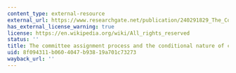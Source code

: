 ```yaml
---
content_type: external-resource
external_url: https://www.researchgate.net/publication/240291829_The_Committee_Assignment_Process_and_the_Conditional_Nature_of_Committee_Bias
has_external_license_warning: true
license: https://en.wikipedia.org/wiki/All_rights_reserved
status: ''
title: The committee assignment process and the conditional nature of committee bias
uid: 8f094311-b060-4047-b938-19a701c73273
wayback_url: ''
---
```

